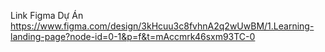 Link Figma Dự Án
https://www.figma.com/design/3kHcuu3c8fvhnA2q2wUwBM/1.Learning-landing-page?node-id=0-1&p=f&t=mAccmrk46sxm93TC-0
